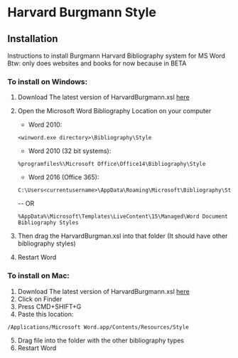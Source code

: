 # Harvard Burgmann Style

## Installation

Instructions to install Burgmann Harvard Bibliography system for MS Word
Btw: only does websites and books for now because in BETA

### To install on Windows:
1. Download The latest version of HarvardBurgmann.xsl <a href="https://cdn.rawgit.com/sauravyash/BurgmannHarvard-MS-Word/356b0fba/BurgmannHarvard.xsl" download>here</a>

2. Open the Microsoft Word Bibliography Location on your computer 
    - Word 2010:
	```
	<winword.exe directory>\Bibliography\Style
	```

    - Word 2010 (32 bit systems): 
	```
	%programfiles%\Microsoft Office\Office14\Bibliography\Style
	```

    - Word 2016 (Office 365): 
	```
	C:\Users<currentusername>\AppData\Roaming\Microsoft\Bibliography\Style
	``` 
    -- OR
	```	
	%AppData%\Microsoft\Templates\LiveContent\15\Managed\Word Document Bibliography Styles
	```

3. Then drag the HarvardBurgman.xsl into that folder (It should have other bibliography styles)

4. Restart Word

### To install on Mac:
1. Download The latest version of HarvardBurgmann.xsl <a href="https://cdn.rawgit.com/sauravyash/BurgmannHarvard-MS-Word/356b0fba/BurgmannHarvard.xsl" download>here</a>
2. Click on Finder 
3. Press CMD+SHIFT+G
4. Paste this location:
```
/Applications/Microsoft Word.app/Contents/Resources/Style
```
5. Drag file into the folder with the other bibliography types
6. Restart Word
